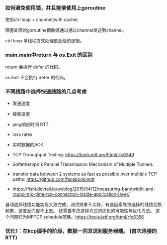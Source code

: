 ### 如何避免使用锁，并且能够使用上goroutine

使用ctrl loop + channel(with cache)

阻塞处理的goroutine把数据通过通过channel发送到channel。

ctrl loop 单线程方式处理更高级的逻辑。

### main.main中return 与 os.Exit 的区别

return 会执行 defer 的代码。

os.Exit 不会执行 defer 的代码。

### 不同线路中选择快速线路的几点考虑
* 发送速度
* 接收速度
* ping响应时间 RTT
* loss rates
* 实时数据的ACK

* TCP Throughput Testing: https://tools.ietf.org/html/rfc6349
* Softethervpn's Parallel Transmission Mechanism of Multiple Tunnels
* transfer data between 2 systems as fast as possible over multiple TCP paths: https://github.com/facebook/wdt
* https://fishi.devtail.io/weblog/2015/04/12/measuring-bandwidth-and-round-trip-time-tcp-connection-inside-application-layer/

自动选择线路功能实现大致完成，测试效果不太好，有些因素导致选择的线路切换频繁，速度反而提不上去。
还需要考虑这种方式的优化的可能性与优化方法。
这个问题归为MPTCP schedule范畴。https://tools.ietf.org/html/rfc6356

### 优化1：在kcp握手的阶段，数据一同发送到服务器端。 (首次连接的RTT)

